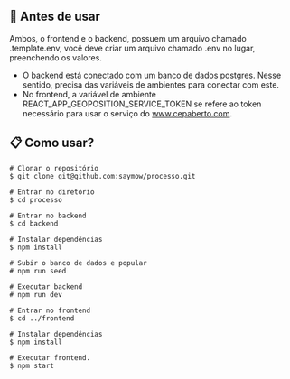 ## :pushpin: Antes de usar
  Ambos, o frontend e o backend, possuem um arquivo chamado .template.env, você deve criar um arquivo chamado .env no lugar, preenchendo os valores.
  
  * O backend está conectado com um banco de dados postgres. Nesse sentido, precisa das variáveis de ambientes para conectar com este.
  * No frontend, a variável de ambiente REACT_APP_GEOPOSITION_SERVICE_TOKEN se refere ao token necessário para usar o serviço do www.cepaberto.com.

## :clipboard: Como usar?

```
# Clonar o repositório 
$ git clone git@github.com:saymow/processo.git

# Entrar no diretório
$ cd processo

# Entrar no backend
$ cd backend

# Instalar dependências 
$ npm install

# Subir o banco de dados e popular
# npm run seed

# Executar backend
# npm run dev

# Entrar no frontend
$ cd ../frontend

# Instalar dependências 
$ npm install

# Executar frontend.
$ npm start
```

